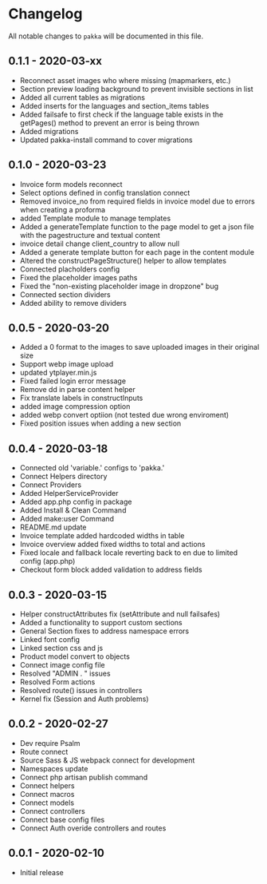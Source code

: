 # Changelog

All notable changes to `pakka` will be documented in this file.

## 0.1.1 - 2020-03-xx
- Reconnect asset images who where missing (mapmarkers, etc.)
- Section preview loading background to prevent invisible sections in list
- Added all current tables as migrations
- Added inserts for the languages and section_items tables
- Added failsafe to first check if the language table exists in the getPages() method to prevent an error is being thrown
- Added migrations
- Updated pakka-install command to cover migrations

## 0.1.0 - 2020-03-23
- Invoice form models reconnect
- Select options defined in config translation connect
- Removed invoice_no from required fields in invoice model due to errors when creating a proforma
- added Template module to manage templates
- Added a generateTemplate function to the page model to get a json file with the pagestructure and textual content
- invoice detail change client_country to allow null
- Added a generate template button for each page in the content module
- Altered the constructPageStructure() helper to allow templates
- Connected placholders config
- Fixed the placeholder images paths
- Fixed the "non-existing placeholder image in dropzone" bug
- Connected section dividers
- Added ability to remove dividers

## 0.0.5 - 2020-03-20
- Added a 0 format to the images to save uploaded images in their original size
- Support webp image upload
- updated ytplayer.min.js
- Fixed failed login error message
- Remove dd in parse content helper
- Fix translate labels in constructInputs
- added image compression option
- added webp convert optiion (not tested due wrong enviroment)
- Fixed position issues when adding a new section

## 0.0.4 - 2020-03-18
- Connected old 'variable.' configs to 'pakka.'
- Connect Helpers directory
- Connect Providers
- Added HelperServiceProvider
- Added app.php config in package
- Added Install & Clean Command
- Added make:user Command
- README.md update
- Invoice template added hardcoded widths in table
- Invoice overview added fixed widths to total and actions
- Fixed locale and fallback locale reverting back to en due to limited config (app.php)
- Checkout form block added validation to address fields

## 0.0.3 - 2020-03-15

- Helper constructAttributes fix (setAttribute and null failsafes)
- Added a functionality to support custom sections
- General Section fixes to address namespace errors
- Linked font config
- Linked section css and js
- Product model convert to objects
- Connect image config file
- Resolved "ADMIN . " issues
- Resolved Form actions
- Resolved route() issues in controllers
- Kernel fix (Session and Auth problems)

## 0.0.2 - 2020-02-27

- Dev require Psalm
- Route connect
- Source Sass & JS webpack connect for development
- Namespaces update
- Connect php artisan publish command
- Connect helpers
- Connect macros
- Connect models
- Connect controllers
- Connect base config files
- Connect Auth overide controllers and routes

## 0.0.1 - 2020-02-10

- Initial release
